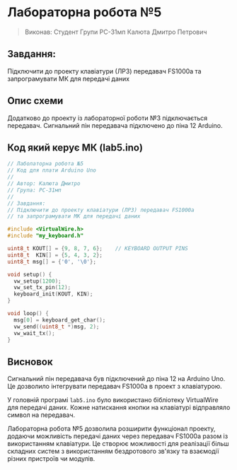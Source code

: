 # Лабораторна робота №5

> Виконав: Студент Групи РС-31мп Калюта Дмитро Петрович
## Завдання: 
Підключити до проекту клавіатури (ЛР3) передавач FS1000a та запрограмувати МК для передачі даних

##  Опис схеми

Додатково до проекту із лабораторної роботи №3 підключається передавач. Сигнальний пін передавача підключено до піна 12 Arduino.


## Код який керує МК (lab5.ino)

``` cpp
// Лаболаторна робота №5
// Код для плати Arduino Uno
//
// Автор: Калюта Дмитро
// Група: РС-31мп
//
// Завдання:
// Підключити до проекту клавіатури (ЛР3) передавач FS1000a
// та запрограмувати МК для передачі даних

#include <VirtualWire.h>
#include "my_keyboard.h"

uint8_t KOUT[] = {9, 8, 7, 6};    // KEYBOARD OUTPUT PINS
uint8_t  KIN[] = {5, 4, 3, 2};
uint8_t msg[] = {'0', '\0'};

void setup() {
  vw_setup(1200);
  vw_set_tx_pin(12);
  keyboard_init(KOUT, KIN);
}

void loop() {
  msg[0] = keyboard_get_char();
  vw_send((uint8_t *)msg, 2);
  vw_wait_tx();
}
```

## Висновок

Сигнальний пін передавача був підключений до піна 12 на Arduino Uno. Це дозволило інтегрувати передавач FS1000a в проект з клавіатурою.

У головній програмі `lab5.ino` було використано бібліотеку VirtualWire для передачі даних. Кожне натискання кнопки на клавіатурі відправляло символ на передавач.

Лабораторна робота №5 дозволила розширити функціонал проекту, додаючи можливість передачі даних через передавач FS1000a разом із використанням клавіатури. Це створює можливості для реалізації більш складних систем з використанням бездротового зв'язку та взаємодії різних пристроїв чи модулів.